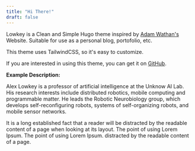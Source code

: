```yaml
---
title: "Hi There!"
draft: false
---
```

Lowkey is a Clean and Simple Hugo theme inspired by [Adam Wathan's](https://adamwathan.me/) Website. Suitable for use as a personal blog, portofolio, etc. 

This theme uses TailwindCSS, so it's easy to customize.

If you are interested in using this theme, you can get it on [GitHub](#).

**Example Description:**

Alex Lowkey is a professor of artificial intelligence at the Unknow AI Lab. His research interests include distributed robotics, mobile computing and programmable matter. He leads the Robotic Neurobiology group, which develops self-reconfiguring robots, systems of self-organizing robots, and mobile sensor networks.

It is a long established fact that a reader will be distracted by the readable content of a page when looking at its layout. The point of using Lorem Ipsum. The point of using Lorem Ipsum. distracted by the readable content of a page.